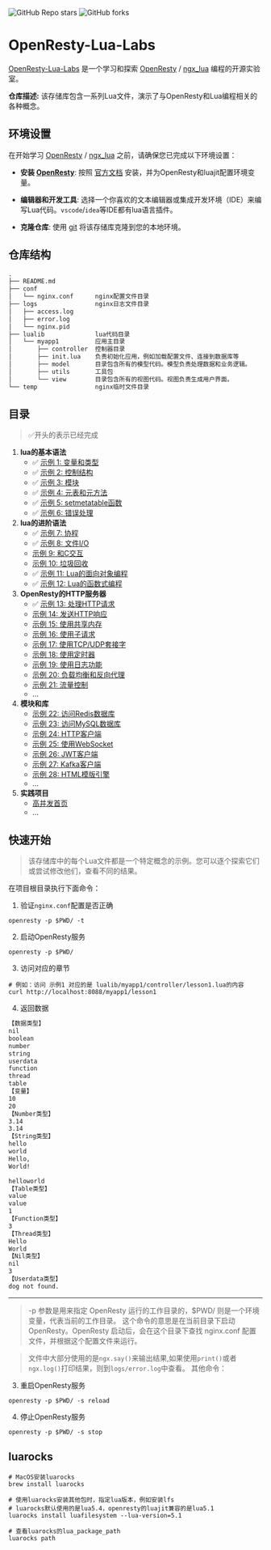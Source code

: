 ![GitHub Repo stars](https://img.shields.io/github/stars/kuweiguge/OpenResty-Lua-Labs)
![GitHub forks](https://img.shields.io/github/forks/kuweiguge/OpenResty-Lua-Labs)

# OpenResty-Lua-Labs

[OpenResty-Lua-Labs](https://github.com/kuweiguge/OpenResty-Lua-Labs) 是一个学习和探索 [OpenResty](https://openresty.org/en/) / [ngx_lua](https://github.com/openresty/lua-nginx-module) 编程的开源实验室。

**仓库描述:** 该存储库包含一系列Lua文件，演示了与OpenResty和Lua编程相关的各种概念。

## 环境设置

在开始学习 [OpenResty](https://openresty.org/en/) / [ngx_lua](https://github.com/openresty/lua-nginx-module) 之前，请确保您已完成以下环境设置：
- **安装 [OpenResty](https://openresty.org/en/)**: 按照 [官方文档](http://openresty.org/cn/installation.html) 安装，并为OpenResty和luajit配置环境变量。

- **编辑器和开发工具**: 选择一个你喜欢的文本编辑器或集成开发环境（IDE）来编写Lua代码。`vscode`/`idea`等IDE都有lua语言插件。

- **克隆仓库**: 使用 [git](https://git-scm.com/) 将该存储库克隆到您的本地环境。

## 仓库结构

```txt
.
├── README.md
├── conf
│   └── nginx.conf      nginx配置文件目录
├── logs                nginx日志文件目录
│   ├── access.log
│   ├── error.log
│   └── nginx.pid
├── lualib              lua代码目录
│   └── myapp1          应用主目录
│       ├── controller  控制器目录
│       ├── init.lua    负责初始化应用，例如加载配置文件、连接到数据库等
│       ├── model       目录包含所有的模型代码。模型负责处理数据和业务逻辑。
│       ├── utils       工具包
│       └── view        目录包含所有的视图代码。视图负责生成用户界面。
└── temp                nginx临时文件目录       
```

## 目录
> ✅开头的表示已经完成

1. **lua的基本语法**
    - ✅ [示例 1: 变量和类型](lualib/myapp1/controller/lesson1.lua)
    - ✅ [示例 2: 控制结构](lualib/myapp1/controller/lesson2.lua)
    - ✅ [示例 3: 模块](lualib/myapp1/controller/lesson3.lua)
    - ✅ [示例 4: 元表和元方法](lualib/myapp1/controller/lesson4.lua)
    - ✅ [示例 5: setmetatable函数](lualib/myapp1/controller/lesson5.lua)
    - ✅ [示例 6: 错误处理](lualib/myapp1/controller/lesson6.lua)
2. **lua的进阶语法**
    - ✅ [示例 7: 协程](lualib/myapp1/controller/lesson7.lua)
    - ✅ [示例 8: 文件I/O](lualib/myapp1/controller/lesson8.lua)
    - [示例 9: 和C交互](lualib/myapp1/controller/lesson9.lua)
    - [示例 10: 垃圾回收](lualib/myapp1/controller/lesson10.lua)
    - ✅ [示例 11: Lua的面向对象编程](lualib/myapp1/controller/lesson11.lua)
    - ✅ [示例 12: Lua的函数式编程](lualib/myapp1/controller/lesson12.lua)
3. **OpenResty的HTTP服务器**
    - ✅ [示例 13: 处理HTTP请求](lualib/myapp1/controller/lesson13.lua)
    - [示例 14: 发送HTTP响应](lualib/myapp1/controller/lesson14.lua)
    - [示例 15: 使用共享内存](lualib/myapp1/controller/lesson17.lua)
    - [示例 16: 使用子请求](lualib/myapp1/controller/lesson18.lua)
    - [示例 17: 使用TCP/UDP套接字](lualib/myapp1/controller/lesson19.lua)
    - [示例 18: 使用定时器](lualib/myapp1/controller/lesson20.lua)
    - [示例 19: 使用日志功能](lualib/myapp1/controller/lesson21.lua)
    - [示例 20: 负载均衡和反向代理](lualib/myapp1/controller/lesson22.lua)
    - [示例 21: 流量控制](lualib/myapp1/controller/lesson24.lua)
    - ...
4. **模块和库**
    - [示例 22: 访问Redis数据库](lualib/myapp1/controller/lesson16.lua)
    - [示例 23: 访问MySQL数据库](lualib/myapp1/controller/lesson15.lua)
    - [示例 24: HTTP客户端](lualib/myapp1/controller/lesson23.lua)
    - [示例 25: 使用WebSocket](lualib/myapp1/controller/lesson25.lua)
    - [示例 26: JWT客户端](lualib/myapp1/controller/lesson26.lua)
    - [示例 27: Kafka客户端](lualib/myapp1/controller/lesson27.lua)
    - [示例 28: HTML模版引擎](lualib/myapp1/controller/lesson28.lua)
    - ...
4. **实践项目**
    - [高并发首页]()
    - ...
## 快速开始

> 该存储库中的每个Lua文件都是一个特定概念的示例。您可以逐个探索它们或尝试修改他们，查看不同的结果。

在项目根目录执行下面命令：

1. 验证`nginx.conf`配置是否正确
```shell
openresty -p $PWD/ -t
```
2. 启动OpenResty服务
```shell
openresty -p $PWD/
```
3. 访问对应的章节
```shell
# 例如：访问 示例1 对应的是 lualib/myapp1/controller/lesson1.lua的内容
curl http://localhost:8088/myapp1/lesson1
```
4. 返回数据
```txt
【数据类型】
nil
boolean
number
string
userdata
function
thread
table
【变量】
10
20
【Number类型】
3.14
3.14
【String类型】
hello
world
Hello,
World!

helloworld
【Table类型】
value
value
1
【Function类型】
3
【Thread类型】
Hello
World
【Nil类型】
nil
3
【Userdata类型】
dog not found.
```

---

> -p 参数是用来指定 OpenResty 运行的工作目录的，$PWD/ 则是一个环境变量，代表当前的工作目录。
这个命令的意思是在当前目录下启动 OpenResty。OpenResty 启动后，会在这个目录下查找 nginx.conf 配置文件，并根据这个配置文件来运行。

> 文件中大部分使用的是`ngx.say()`来输出结果,如果使用`print()`或者`ngx.log()`打印结果，则到`logs/error.log`中查看。
其他命令：

3. 重启OpenResty服务
```shell
openresty -p $PWD/ -s reload
```
4. 停止OpenResty服务
```shell
openresty -p $PWD/ -s stop
```

## luarocks

```shell
# MacOS安装luarocks
brew install luarocks

# 使用luarocks安装其他包时，指定lua版本，例如安装lfs
# luarocks默认使用的是lua5.4，openresty的luajit兼容的是lua5.1
luarocks install luafilesystem --lua-version=5.1

# 查看luarocks的lua_package_path
luarocks path
```